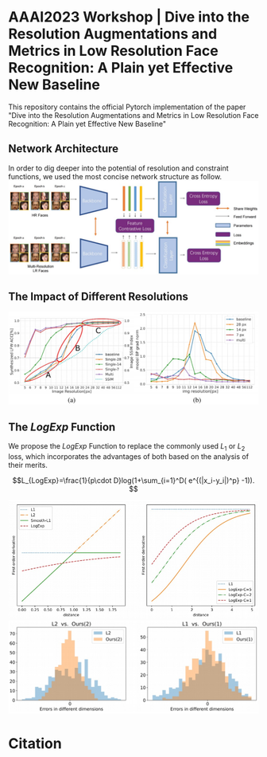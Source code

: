 # AAAI2023 Workshop | Dive into the Resolution Augmentations and Metrics in Low Resolution Face Recognition: A Plain yet Effective New Baseline

This repository contains the official Pytorch implementation of the paper "Dive into the Resolution Augmentations and Metrics in Low Resolution Face Recognition: A Plain yet Effective New Baseline"

## Network Architecture

In order to dig deeper into the potential of resolution and constraint functions, we used the most concise network structure as follow.
![](./img/Network.jpg)

## The Impact of Different Resolutions
![](./img/Res_impact.jpg)

## The $LogExp$ Function

We propose the $LogExp$ Function to replace the commonly used $L_1$ or $L_2$ loss, which incorporates the advantages of both based on the analysis of their merits.

$$L_{Log⁡Exp}=\frac{1}{p\cdot D}log⁡(1+\sum_{i=1}^D( e^{(|x_i-y_i|)^p} -1)). $$

![](./img/loss_d.jpg)
![](./img/loss_e.jpg)

# Citation